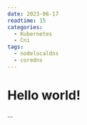 ```yaml
---
date: 2023-06-17
readtime: 15
categories:
  - Kubernetes
  - Cni
tags:
  - nodelocaldns
  - coredns
---
```


# Hello world!
...